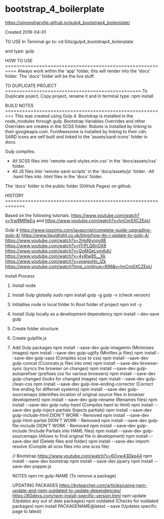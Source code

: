 # bootstrap_4_boilerplate

https://simonsharville.github.io/gulp4_bootstrap4_boilerplate/

Created 2019-04-01


TO USE
  In Terminal go to:
  cd Gits/gulp4_bootstrap4_boilerplate

  and type:
  gulp

  
HOW TO USE ==========================================================
Always work within the 'app' folder, this will render into the 'docs' folder. 
The 'docs' folder will be the live stuff.


TO DUPLICATE PROJECT ================================================
    To Duplicate poject, Copy project, rename it and in terminal type:
      npm install



BUILD NOTES =========================================================
This was created using Gulp 4. 
Bootstrap is installed in the node_modules through gulp.
Bootstrap Variables Overrides and other Overrides are creates in the SCSS folder.
Roboto is installed by linking to their googleapis.com.
FontAwesome is installed by linking to their cdn.
SARD Icons are self built and linked to the 'assets/sard-icons' folder in docs.

Gulp compiles:
- All SCSS files into 'remote-sard-styles.min.css' in the 'docs/assets/css' folder.
- All JS files into 'remote-sard-scripts' in the 'docs/assets/js' folder.
-All .haml files into .html files in the 'docs' folder.

The 'docs' folder is the public folder (GitHub Pages) on github.



HISTORY =============================================================

Based on the following tutorials: 
  https://www.youtube.com/watch?v=1rw9MfIleEg
  and
  https://www.youtube.com/watch?v=hnCmSXCZEpU

  Gulp 4
  https://www.joezimjs.com/javascript/complete-guide-upgrading-gulp-4/
  https://www.liquidlight.co.uk/blog/how-do-i-update-to-gulp-4/
  https://www.youtube.com/watch?v=2HpNiyimo8E
  https://www.youtube.com/watch?v=tTrPLQ6nOX8
  https://www.youtube.com/watch?v=QgMQeLymAdU
  https://www.youtube.com/watch?v=4y8Iw85__Xk
  https://www.youtube.com/watch?v=yowgoHo_IZk
  https://www.youtube.com/watch?time_continue=696&v=hnCmSXCZEpU


Install Process
1.  Install node
    
2.  Install Gulp globally
    sudo npm install gulp -g
    gulp -v   (check version)

3.  Initiallise node in local folder
    In Root folder of project
    npm init -y

4.  Install Gulp locally as a development dependency
    npm install --dev-save gulp

5.  Create folder structure

6.  Create gulpfile.js

7.  Add Gulp packages
    npm install --save-dev gulp-imagemin                (Minimises images)
    npm install --save-dev gulp-uglify                  (Minifies js files)
    npm install --save-dev gulp-sass                    (Compiles scss to css)
    npm install --save-dev gulp-concat                  (Cconcats js files into one)
    npm install --save-dev browser-sync                 (syncs the browser on changes)
    npm install --save-dev gulp-autoprefixer            (prefixes css for various browsers)
    npm install --save-dev gulp-changed                 (looks for changed images)
    npm install --save-dev gulp-clean-css
    npm install --save-dev gulp-line-ending-corrector   (Correct line ending for differnet systems)
    npm install --save-dev gulp-sourcemaps              (identifies location of original source files in browser development)
    npm install --save-dev gulp-rename                  (Renames files)
    npm install --save-dev gulp-ruby-haml               (Compiles haml to html)
    npm install --save-dev gulp-inject-partials         (Injects partials)
    npm install --save-dev gulp-include-html            DIDN'T WORK - Removed
    npm install --save-dev gulp-html-partial            DIDN'T WORK - Removed
    npm install --save-dev gulp-file-include            DIDN'T WORK - Removed
    npm install --save-dev gulp-include                 (Include Partials into HAML files)
    npm install --save-dev gulp-sourcemaps              (Allows to find original file in development)
    npm install --save-dev del                          (Delete files and folder)
    npm install --save-dev import-resolve               (Compile all scss files into one scss file)

    // Bootstrap
    https://www.youtube.com/watch?v=6Ovw43Dkp44
    npm install --save-dev bootstrap 
    npm install --save-dev jquery
    npm install --save-dev popper.js                    

    NOTES
    npm rm gulp-NAME                                    (To remove a package)

    UPDATING PACKAGES
    https://bytearcher.com/articles/using-npm-update-and-npm-outdated-to-update-dependencies/
    https://60devs.com/npm-install-specific-version.html
    npm update                                          (Updates any out of date packages)
    npm outdated                                        (Checks for outdated packages)
    npm install PACKAGENAME@latest --save               (Updates specific page to latest) 


